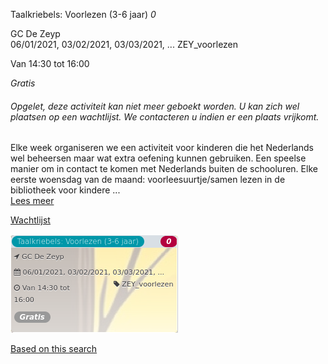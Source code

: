 Taalkriebels: Voorlezen (3-6 jaar) *0*

GC De Zeyp  
06/01/2021, 03/02/2021, 03/03/2021, ... ZEY\_voorlezen  

Van 14:30 tot 16:00

*Gratis*

  

###### *Opgelet, deze activiteit kan niet meer geboekt worden. U kan zich wel plaatsen op een wachtlijst. We contacteren u indien er een plaats vrijkomt.*

  

Elke week organiseren we een activiteit voor kinderen die het Nederlands wel beheersen maar wat extra oefening kunnen gebruiken. Een speelse manier om in contact te komen met Nederlands buiten de schooluren. Elke eerste woensdag van de maand: voorleesuurtje/samen lezen in de bibliotheek voor kindere  ...  
[Lees meer](https://tickets.vgc.be/activity/subscribe/ZEY_voorlezen)

[Wachtlijst](https://tickets.vgc.be/activity/subscribe/ZEY_voorlezen)

![](58740.png)

[Based on this search](https://tickets.vgc.be/activity/index?&vrijeplaatsen=1&Age%5B%5D=3%2C4&entity=276)